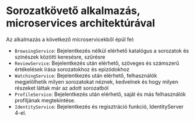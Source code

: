 # Sorozatkövető alkalmazás, microservices architektúrával

Az alkalmazás a következő microservicekből épül fel:
* `BrowsingService`: Bejelentkezés nélkül elérhető katalógus a sorozatok és színészek közötti keresésre, szűrésre
* `ReviewService`: Bejelentkezés után elérhető, szöveges és számszerű értékelések írása sorozatokhoz és epizódokhoz
* `WatchingService`: Bejelentkezés után elérhető, felhasználók megjelölhetik milyen sorozatokat néznek, kedvelnek és hogy milyen részeket láttak már az adott sorozatból
* `ProfileService`: Bejelentkezés után elérhető, saját és más felhasználók profiljának megtekintése.
* `IdentityService`: Bejelentkezés és regisztráció funkció, IdentityServer 4-el.
